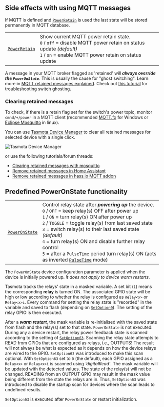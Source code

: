 ## Side effects with using MQTT messages

If MQTT is defined and [`PowerRetain`](Commands#powerretain) is used the last state will be stored permanently in MQTT database.

| | |
|-|-|
[`PowerRetain`](Commands#powerretain)	| Show current MQTT power retain state.<BR> `0` / `off` = disable MQTT power retain on status update *(default)* <BR> `1` / `on` = enable MQTT power retain on status update

A message in your MQTT broker flagged as 'retained' will ***_always_ override the `PowerOnState`***. This is usually the cause for "ghost switching". Learn more in [MQTT retained messages explained](http://www.steves-internet-guide.com/mqtt-retained-messages-example/). Check out [this tutorial](https://www.youtube.com/watch?v=31IyfM1gygo) for troubleshooting switch ghosting.

### Clearing retained messages
To check, if there is a retain flag set for the switch's power topic, monitor `cmnd/+/power` in a MQTT client (recommended [MQTT.fx](https://mqttfx.jensd.de/) for Windows or [Eclipse Mosquitto](https://mosquitto.org/) in linux).

You can use [Tasmota Device Manager](https://github.com/jziolkowski/tdm) to clear all retained messages for selected device with a single click.

![Tasmota Device Manager](https://user-images.githubusercontent.com/5904370/54465515-cd27d500-477b-11e9-92b8-bfda02325686.png)

or use the following tutorials/forum threads:
* [Clearing retained messages with mosquitto](https://community.openhab.org/t/clearing-mqtt-retained-messages/58221)
* [Remove retained messages in Home Assistant](https://community.home-assistant.io/t/mqtt-how-to-remove-retained-messages/79029)
* [Remove retained messages in hass.io MQTT addon](https://community.home-assistant.io/t/clear-hass-io-mosquitto-broker-add-on-retain-messages/57250/3)

## Predefined PowerOnState functionality

| | |
|-|-|
|[`PowerOnState`](Commands#poweronstate) | Control relay state after _**powering up**_ the device.<BR> `0` / `OFF` = keep relay(s) OFF after power up <BR> `1` / `ON` = turn relay(s) ON after power up <BR> `2` / `TOGGLE` = toggle relay(s) from last saved state <BR> `3` = switch relay(s) to their last saved state *(default)* <BR> `4` = turn relay(s) ON and disable further relay control <BR> `5` = after a `PulseTime` period turn relay(s) ON (acts as inverted [`PulseTime`](Commands#pulsetime) mode)|

The `PowerOnState` device configuration parameter is applied when the device is initially powered up. _It does not apply to device warm restarts_.

Tasmota tracks the relays' state in a masked variable. A set bit (`1`) means the corresponding **relay** is turned ON. The associated GPIO state will be high or low according to whether the relay is configured as `Relay<x>` or `Relay<x>i`. Every command for setting the relay state is "recorded" in the variable and saved to flash (depending on [`SetOption0`](Commands#setoption0)). The setting of the relay GPIO is then executed.

After a **_warm restart_**, the mask variable is re-initialised with the saved state from flash and the relay(s) set to that state. `PowerOnState` is not executed. During any a device restart, the relay power feedback state is scanned according to the setting of [`SetOption63`](Commands#setoption63). Scanning the relay state attempts to READ from GPIOs that are configured as relays, i.e., OUTPUTS! The result will not always be what is expected as it depends on how the device relays are wired to the GPIO. `SetOption63` was introduced to make this scan optional. With `SetOption63` set to `0` (the default), each GPIO assigned as a `Relay<x>` or `Relay<x>i` is scanned using _'digitalRead'_. The mask variable will be updated with the detected values. The state of the relay(s) will not be changed. READING from an OUTPUT GPIO may result in the mask value being different from the state the relays are in. Thus, `SetOption63` was introduced to disable the startup scan for devices where the scan leads to undefined results.

`SetOption63` is executed after `PowerOnState` or restart initialization.
